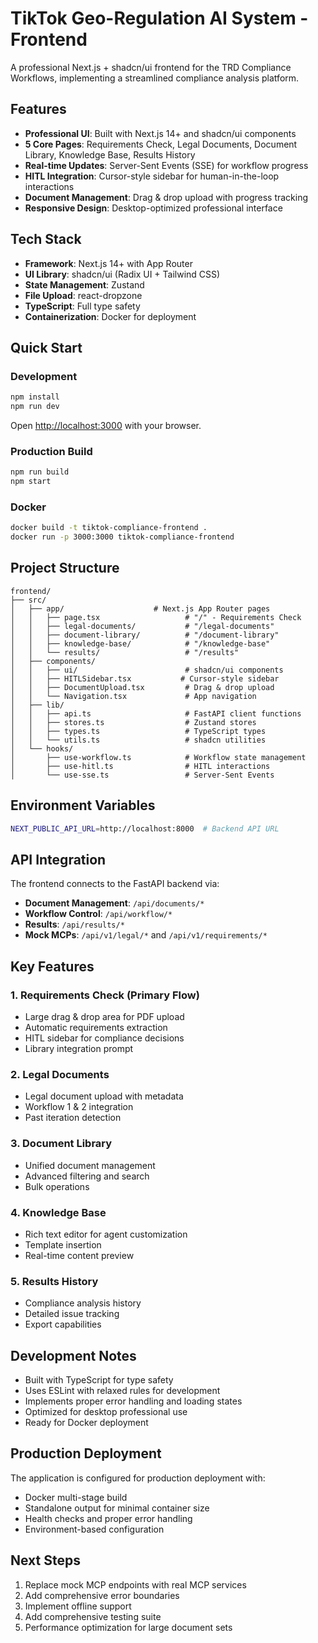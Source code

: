 # TikTok Geo-Regulation AI System - Frontend

A professional Next.js + shadcn/ui frontend for the TRD Compliance Workflows, implementing a streamlined compliance analysis platform.

## Features

- **Professional UI**: Built with Next.js 14+ and shadcn/ui components
- **5 Core Pages**: Requirements Check, Legal Documents, Document Library, Knowledge Base, Results History
- **Real-time Updates**: Server-Sent Events (SSE) for workflow progress
- **HITL Integration**: Cursor-style sidebar for human-in-the-loop interactions
- **Document Management**: Drag & drop upload with progress tracking
- **Responsive Design**: Desktop-optimized professional interface

## Tech Stack

- **Framework**: Next.js 14+ with App Router
- **UI Library**: shadcn/ui (Radix UI + Tailwind CSS)
- **State Management**: Zustand
- **File Upload**: react-dropzone
- **TypeScript**: Full type safety
- **Containerization**: Docker for deployment

## Quick Start

### Development

```bash
npm install
npm run dev
```

Open [http://localhost:3000](http://localhost:3000) with your browser.

### Production Build

```bash
npm run build
npm start
```

### Docker

```bash
docker build -t tiktok-compliance-frontend .
docker run -p 3000:3000 tiktok-compliance-frontend
```

## Project Structure

```
frontend/
├── src/
│   ├── app/                    # Next.js App Router pages
│   │   ├── page.tsx                   # "/" - Requirements Check
│   │   ├── legal-documents/           # "/legal-documents"
│   │   ├── document-library/          # "/document-library"
│   │   ├── knowledge-base/            # "/knowledge-base"
│   │   └── results/                   # "/results"
│   ├── components/
│   │   ├── ui/                        # shadcn/ui components
│   │   ├── HITLSidebar.tsx           # Cursor-style sidebar
│   │   ├── DocumentUpload.tsx         # Drag & drop upload
│   │   └── Navigation.tsx             # App navigation
│   ├── lib/
│   │   ├── api.ts                     # FastAPI client functions
│   │   ├── stores.ts                  # Zustand stores
│   │   ├── types.ts                   # TypeScript types
│   │   └── utils.ts                   # shadcn utilities
│   └── hooks/
│       ├── use-workflow.ts            # Workflow state management
│       ├── use-hitl.ts                # HITL interactions
│       └── use-sse.ts                 # Server-Sent Events
```

## Environment Variables

```bash
NEXT_PUBLIC_API_URL=http://localhost:8000  # Backend API URL
```

## API Integration

The frontend connects to the FastAPI backend via:

- **Document Management**: `/api/documents/*`
- **Workflow Control**: `/api/workflow/*`
- **Results**: `/api/results/*`
- **Mock MCPs**: `/api/v1/legal/*` and `/api/v1/requirements/*`

## Key Features

### 1. Requirements Check (Primary Flow)
- Large drag & drop area for PDF upload
- Automatic requirements extraction
- HITL sidebar for compliance decisions
- Library integration prompt

### 2. Legal Documents
- Legal document upload with metadata
- Workflow 1 & 2 integration
- Past iteration detection

### 3. Document Library
- Unified document management
- Advanced filtering and search
- Bulk operations

### 4. Knowledge Base
- Rich text editor for agent customization
- Template insertion
- Real-time content preview

### 5. Results History
- Compliance analysis history
- Detailed issue tracking
- Export capabilities

## Development Notes

- Built with TypeScript for type safety
- Uses ESLint with relaxed rules for development
- Implements proper error handling and loading states
- Optimized for desktop professional use
- Ready for Docker deployment

## Production Deployment

The application is configured for production deployment with:

- Docker multi-stage build
- Standalone output for minimal container size
- Health checks and proper error handling
- Environment-based configuration

## Next Steps

1. Replace mock MCP endpoints with real MCP services
2. Add comprehensive error boundaries
3. Implement offline support
4. Add comprehensive testing suite
5. Performance optimization for large document sets
